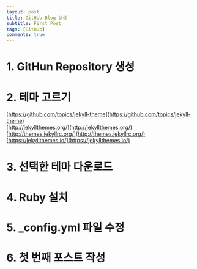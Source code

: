 ```yaml
---
layout: post
title: GitHub Blog 생성
subtitle: First Post
tags: [GitHub]
comments: true
---
```


# 1. GitHun Repository 생성


# 2. 테마 고르기
[https://github.com/topics/jekyll-theme](https://github.com/topics/jekyll-theme)  
[http://jekyllthemes.org/](http://jekyllthemes.org/)  
[http://themes.jekyllrc.org/](http://themes.jekyllrc.org/)  
[https://jekyllthemes.io/](https://jekyllthemes.io/)


# 3. 선택한 테마 다운로드


# 4. Ruby 설치


# 5. _config.yml 파일 수정 


# 6. 첫 번째 포스트 작성 